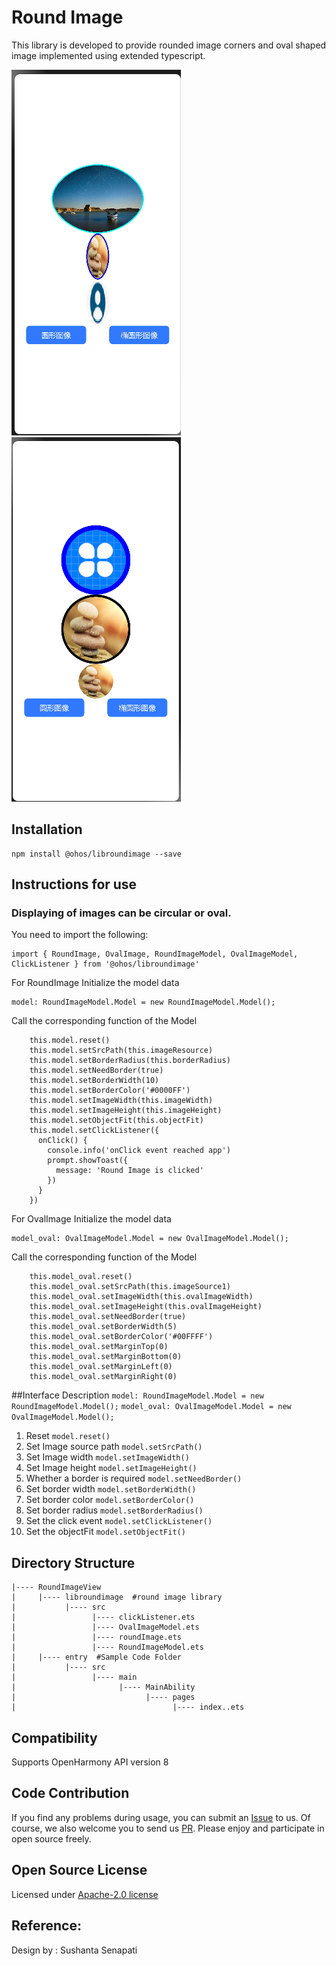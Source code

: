 # Round Image

This library is developed to provide rounded image corners and oval shaped image implemented using extended typescript.

<img src="screenshots/Oval Image.png" alt="Oval Image">

<img src="screenshots/Rounded Image.png" alt="Rounded Image">

## Installation
```
npm install @ohos/libroundimage --save
```

## Instructions for use

### Displaying of images can be circular or oval.
   You need to import the following:
```ets
import { RoundImage, OvalImage, RoundImageModel, OvalImageModel, ClickListener } from '@ohos/libroundimage'
```
For RoundImage
Initialize the model data
```
model: RoundImageModel.Model = new RoundImageModel.Model();
```
Call the corresponding function of the Model
```
    this.model.reset()
    this.model.setSrcPath(this.imageResource)
    this.model.setBorderRadius(this.borderRadius)
    this.model.setNeedBorder(true)
    this.model.setBorderWidth(10)
    this.model.setBorderColor('#0000FF')
    this.model.setImageWidth(this.imageWidth)
    this.model.setImageHeight(this.imageHeight)
    this.model.setObjectFit(this.objectFit)
    this.model.setClickListener({
      onClick() {
        console.info('onClick event reached app')
        prompt.showToast({
          message: 'Round Image is clicked'
        })
      }
    })
```
For OvalImage
Initialize the model data
```
model_oval: OvalImageModel.Model = new OvalImageModel.Model();
```
Call the corresponding function of the Model
```
    this.model_oval.reset()
    this.model_oval.setSrcPath(this.imageSource1)
    this.model_oval.setImageWidth(this.ovalImageWidth)
    this.model_oval.setImageHeight(this.ovalImageHeight)
    this.model_oval.setNeedBorder(true)
    this.model_oval.setBorderWidth(5)
    this.model_oval.setBorderColor('#00FFFF')
    this.model_oval.setMarginTop(0)
    this.model_oval.setMarginBottom(0)
    this.model_oval.setMarginLeft(0)
    this.model_oval.setMarginRight(0)
```

##Interface Description
``
model: RoundImageModel.Model = new RoundImageModel.Model();
``
``
model_oval: OvalImageModel.Model = new OvalImageModel.Model();
``
1. Reset `model.reset()`
2. Set Image source path `model.setSrcPath()`
3. Set Image width `model.setImageWidth()`
4. Set Image height `model.setImageHeight()`
5. Whether a border is required `model.setNeedBorder()`
6. Set border width `model.setBorderWidth()`
7. Set border color `model.setBorderColor()`
8. Set border radius `model.setBorderRadius()`
9. Set the click event `model.setClickListener()`
10. Set the objectFit `model.setObjectFit()`

## Directory Structure
````
|---- RoundImageView
|     |---- libroundimage  #round image library
|           |---- src
|                 |---- clickListener.ets
|                 |---- OvalImageModel.ets
|                 |---- roundImage.ets
|                 |---- RoundImageModel.ets
|     |---- entry  #Sample Code Folder
|           |---- src
|                 |---- main
|                       |---- MainAbility
|                             |---- pages 
|                                   |---- index..ets  
````
## Compatibility
Supports OpenHarmony API version 8

## Code Contribution
If you find any problems during usage, you can submit an [Issue](https://github.com/Applib-OpenHarmony/RoundedImageView/issues) to us. Of course, we also welcome you to send us [PR](https://github.com/Applib-OpenHarmony/RoundedImageView/pulls).
Please enjoy and participate in open source freely.

## Open Source License

Licensed under [Apache-2.0 license](LICENSE)

## Reference:

Design by : Sushanta Senapati
